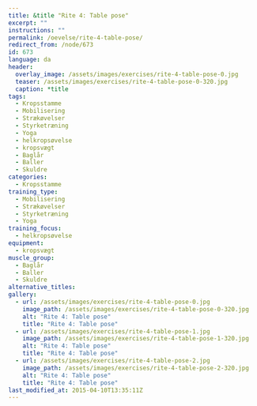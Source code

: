 ```yaml
---
title: &title "Rite 4: Table pose"
excerpt: ""
instructions: ""
permalink: /oevelse/rite-4-table-pose/
redirect_from: /node/673
id: 673
language: da
header:
  overlay_image: /assets/images/exercises/rite-4-table-pose-0.jpg
  teaser: /assets/images/exercises/rite-4-table-pose-0-320.jpg
  caption: *title
tags:
  - Kropsstamme
  - Mobilisering
  - Strækøvelser
  - Styrketræning
  - Yoga
  - helkropsøvelse
  - kropsvægt
  - Baglår
  - Baller
  - Skuldre
categories:
  - Kropsstamme
training_type: 
  - Mobilisering
  - Strækøvelser
  - Styrketræning
  - Yoga
training_focus: 
  - helkropsøvelse
equipment:
  - kropsvægt
muscle_group:
  - Baglår
  - Baller
  - Skuldre
alternative_titles:
gallery:
  - url: /assets/images/exercises/rite-4-table-pose-0.jpg
    image_path: /assets/images/exercises/rite-4-table-pose-0-320.jpg
    alt: "Rite 4: Table pose"
    title: "Rite 4: Table pose"
  - url: /assets/images/exercises/rite-4-table-pose-1.jpg
    image_path: /assets/images/exercises/rite-4-table-pose-1-320.jpg
    alt: "Rite 4: Table pose"
    title: "Rite 4: Table pose"
  - url: /assets/images/exercises/rite-4-table-pose-2.jpg
    image_path: /assets/images/exercises/rite-4-table-pose-2-320.jpg
    alt: "Rite 4: Table pose"
    title: "Rite 4: Table pose"
last_modified_at: 2015-04-10T13:35:11Z
---
```



